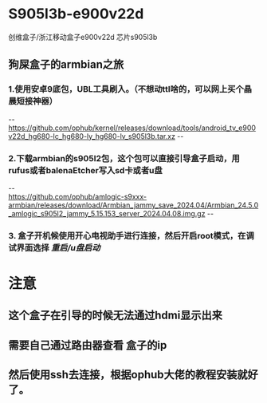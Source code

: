# S905l3b-e900v22d
创维盒子/浙江移动盒子e900v22d  芯片s905l3b
## 狗屎盒子的armbian之旅

### 1.使用安卓9底包，UBL工具刷入。（不想动ttl啥的，可以网上买个晶晨短接神器）
--  https://github.com/ophub/kernel/releases/download/tools/android_tv_e900v22d_hg680-lc_hg680-ly_hg680-lv_s905l3b.tar.xz --

### 2.下载armbian的s905l2包，这个包可以直接引导盒子启动，用rufus或者balenaEtcher写入sd卡或者u盘
--  
https://github.com/ophub/amlogic-s9xxx-armbian/releases/download/Armbian_jammy_save_2024.04/Armbian_24.5.0_amlogic_s905l2_jammy_5.15.153_server_2024.04.08.img.gz --

### 3. 盒子开机候使用开心电视助手进行连接，然后开启root模式，在调试界面选择 *重启/u盘启动*


# 注意
## 这个盒子在引导的时候无法通过hdmi显示出来
## 需要自己通过路由器查看 盒子的ip 
## 然后使用ssh去连接，根据ophub大佬的教程安装就好了。

